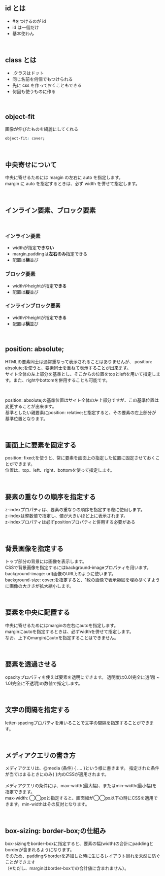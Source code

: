 ## id とは

-   \#をつけるのが id
-   id は一個だけ
-   基本使わん

<br>

## class とは

-   .クラスはドット
-   同じ名前を何個でもつけられる
-   先に css を作っておくこともできる
-   何回も使うものに作る

<br>

## object-fit

画像が伸びたものを綺麗にしてくれる

```css
object-fit: cover;
```

<br>

## 中央寄せについて

中央に寄せるためには margin の左右に auto を指定します。  
margin に auto を指定するときは、必ず width を併せて指定します。

<br>

## インライン要素、ブロック要素
<br>

### インライン要素
- widthが指定**できない**
- margin,paddingは**左右のみ**指定できる
- 配置は**横**並び

### ブロック要素
- widthやheightが指定**できる**
- 配置は**縦**並び

### インラインブロック要素
- widthやheightが指定**できる**
- 配置は**横**並び

<br>

## position: absolute;

HTMLの要素同士は通常重なって表示されることはありませんが、  position: absolute;を使うと、要素同士を重ねて表示することが出来ます。  
サイト全体の左上部分を基準とし、そこからの位置をtopとleftを用いて指定します。また、rightやbottomを併用することも可能です。

<br>


position: absolute;の基準位置はサイト全体の左上部分ですが、この基準位置は変更することが出来ます。  
基準としたい親要素にposition: relative;と指定すると、その要素の左上部分が基準位置となります。

<br>

## 画面上に要素を固定する

position: fixed;を使うと、常に要素を画面上の指定した位置に固定させておくことができます。  
位置は、top、left、right、bottomを使って指定します。

<br>

## 要素の重なりの順序を指定する

z-indexプロパティは、要素の重なりの順序を指定する際に使用します。  
z-indexは整数値で指定し、値が大きいほど上に表示されます。  
z-indexプロパティは必ずpositionプロパティと併用する必要がある

<br>

## 背景画像を指定する

トップ部分の背景には画像を表示します。  
CSSで背景画像を指定するにはbackground-imageプロパティを用います。  
background-image: url(画像のURL);のように使います。  
background-size: cover;を指定すると、1枚の画像で表示範囲を埋め尽くすように画像の大きさが拡大縮小します。

<br>

## 要素を中央に配置する

中央に寄せるためにはmarginの左右にautoを指定します。  
marginにautoを指定するときは、必ずwidthを併せて指定します。  
なお、上下のmarginにautoを指定することはできません。  

<br>

## 要素を透過させる

opacityプロパティを使えば要素を透明にできます。
透明度は0.0(完全に透明) ~ 1.0(完全に不透明)の数値で指定します。

<br>

## 文字の間隔を指定する

letter-spacingプロパティを用いることで文字の間隔を指定することができます。

<br>

## メディアクエリの書き方

メディアクエリは、@media (条件) { .... }という様に書きます。
指定された条件が当てはまるときにのみ{ }内のCSSが適用されます。  
<br>
メディアクエリの条件には、max-width(最大幅)、またはmin-width(最小幅)を指定できます。  
max-width: ◯◯pxと指定すると、画面幅が◯◯px以下の時にCSSを適用できます。min-widthはその反対となります。  

<br>

## box-sizing: border-box;の仕組み

box-sizingをborder-boxに指定すると、要素の幅(width)の合計にpaddingとborderが含まれるようになります。  
そのため、paddingやborderを追加した時に生じるレイアウト崩れを未然に防ぐことができます  
（※ただし、marginはborder-boxでの合計値に含まれません）。